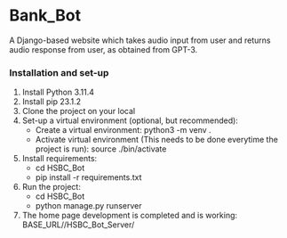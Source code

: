 # Bank_Bot

A Django-based website which takes audio input from user and returns audio response from user, as obtained from GPT-3.

### Installation and set-up
1. Install Python 3.11.4
2. Install pip 23.1.2
3. Clone the project on your local
4. Set-up a virtual environment (optional, but recommended):
    * Create a virtual environment: python3 -m venv .
    * Activate virtual environment (This needs to be done everytime the project is run): source ./bin/activate 
6. Install requirements:
    * cd HSBC_Bot
    * pip install -r requirements.txt
7. Run the project:
    * cd HSBC_Bot
    * python manage.py runserver
8. The home page development is completed and is working: BASE_URL//HSBC_Bot_Server/
